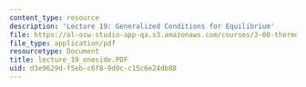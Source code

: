 ```yaml
---
content_type: resource
description: 'Lecture 19: Generalized Conditions for Equilibrium'
file: https://ol-ocw-studio-app-qa.s3.amazonaws.com/courses/3-00-thermodynamics-of-materials-fall-2002/d3e9629df5ebc6f89d0cc15c6e24db88_lecture_19_oneside.PDF
file_type: application/pdf
resourcetype: Document
title: lecture_19_oneside.PDF
uid: d3e9629d-f5eb-c6f8-9d0c-c15c6e24db88
---
```


